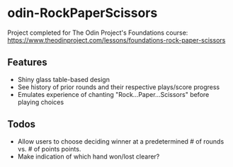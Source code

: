# odin-RockPaperScissors
 
Project completed for The Odin Project's Foundations course: https://www.theodinproject.com/lessons/foundations-rock-paper-scissors

## Features
- Shiny glass table-based design
- See history of prior rounds and their respective plays/score progress
- Emulates experience of chanting "Rock…Paper…Scissors" before playing choices

## Todos
- Allow users to choose deciding winner at a predetermined # of rounds vs. # of points points.
- Make indication of which hand won/lost clearer?